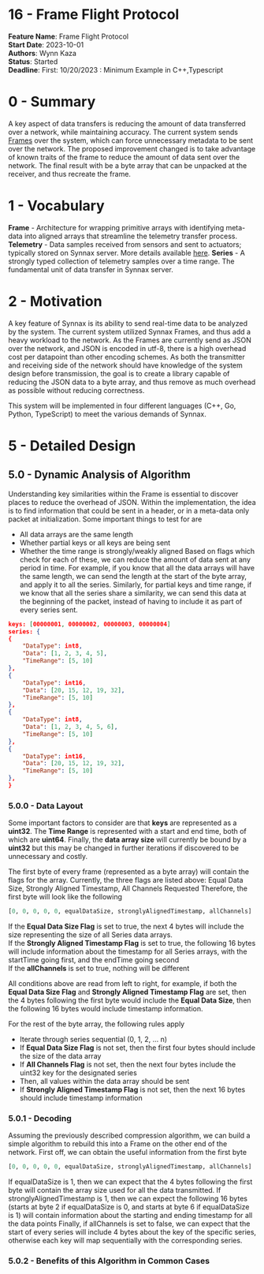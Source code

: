 # 16 - Frame Flight Protocol

**Feature Name**: Frame Flight Protocol <br />
**Start Date**: 2023-10-01 <br />
**Authors**: Wynn Kaza <br />
**Status**: Started <br />
**Deadline**: First: 10/20/2023 : Minimum Example in C++,Typescript

# 0 - Summary

A key aspect of data transfers is reducing the amount of data transferred over a network,
while maintaining accuracy. The current system sends [Frames](./0010-230104-frame-spec.md)
over the system, which can force unnecessary metadata to be sent over the network. The
proposed improvement changed is to take advantage of known traits of the frame to reduce
the amount of data sent over the network. The final result with be a byte array that can be
unpacked at the receiver, and thus recreate the frame.

# 1 - Vocabulary

**Frame** - Architecture for wrapping primitive arrays with identifying
meta-data into aligned arrays that streamline the telemetry transfer process. </b>
**Telemetry** - Data samples received from sensors and sent to actuators; typically
stored on Synnax server. More details available [here](../../../pluto). </b>
**Series** - A strongly typed collection of telemetry samples over a time range. The
fundamental unit of data transfer in Synnax server. </b>

# 2 - Motivation

A key feature of Synnax is its ability to send real-time data to be analyzed by the system.
The current system utilized Synnax Frames, and thus add a heavy
workload to the network. As the Frames are currently send as JSON over the network, and JSON
is encoded in utf-8, there is a high overhead cost per datapoint than other encoding schemes.
As both the transmitter and receiving side of the network should have knowledge of the system design
before transmission, the goal is to create a library capable of reducing the JSON data to a byte array,
and thus remove as much overhead as possible without reducing correctness.

This system will be implemented in four different languages (C++, Go, Python, TypeScript) to
meet the various demands of Synnax.

# 5 - Detailed Design

## 5.0 - Dynamic Analysis of Algorithm

Understanding key similarities within the Frame is essential to discover places to reduce
the overhead of JSON. Within the implementation, the idea is to find information that could be
sent in a header, or in a meta-data only packet at initialization. Some important things to test for
are
- All data arrays are the same length
- Whether partial keys or all keys are being sent
- Whether the time range is strongly/weakly aligned
Based on flags which check for each of these, we can reduce the amount of data sent at any period in time.
For example, if you know that all the data arrays will have the same length, we can send the length at the start
of the byte array, and apply it to all the series. Similarly, for partial keys and time range, if we know that
all the series share a similarity, we can send this data at the beginning of the packet, instead of having to include
it as part of every series sent.
```json
keys: [00000001, 00000002, 00000003, 00000004]
series: {
{
    "DataType": int8,
    "Data": [1, 2, 3, 4, 5],
    "TimeRange": [5, 10]
},
{
    "DataType": int16,
    "Data": [20, 15, 12, 19, 32],
    "TimeRange": [5, 10]
},
{
    "DataType": int8,
    "Data": [1, 2, 3, 4, 5, 6],
    "TimeRange": [5, 10]
},
{
    "DataType": int16,
    "Data": [20, 15, 12, 19, 32],
    "TimeRange": [5, 10]
},
}
```


### 5.0.0 - Data Layout

Some important factors to consider are that **keys** are represented as a **uint32**. The **Time Range** is represented with
a start and end time, both of which are **uint64**. Finally, the **data array size** will currently be bound by a **uint32** but this
may be changed in further iterations if discovered to be unnecessary and costly.

The first byte of every frame (represented as a byte array) will contain the flags for the array. Currently, the three flags are
listed above: Equal Data Size, Strongly Aligned Timestamp, All Channels Requested
Therefore, the first byte will look like the following
```python
[0, 0, 0, 0, 0, equalDataSize, stronglyAlignedTimestamp, allChannels]
```

If the **Equal Data Size Flag** is set to true, the next 4 bytes will include the size representing the size of all Series data arrays. </br>
If the **Strongly Aligned Timestamp Flag** is set to true, the following 16 bytes will include information about the timestamp for all Series arrays,
with the startTime going first, and the endTime going second </br>
If the **allChannels** is set to true, nothing will be different </br>

All conditions above are read from left to right, for example, if both the **Equal Data Size Flag** and **Strongly Aligned Timestamp Flag**
are set, then the 4 bytes following the first byte would include the **Equal Data Size**, then the following 16 bytes would include timestamp
information.

For the rest of the byte array, the following rules apply </br>
- Iterate through series sequential (0, 1, 2, ... n)
- If **Equal Data Size Flag** is not set, then the first four bytes should include the size of the data array
- If **All Channels Flag** is not set, then the next four bytes include the uint32 key for the designated series
- Then, all values within the data array should be sent
- If **Strongly Aligned Timestamp Flag** is not set, then the next 16 bytes should include timestamp information

### 5.0.1 - Decoding

Assuming the previously described compression algorithm, we can build a simple algorithm to rebuild this into a Frame on the other end of the network.
First off, we can obtain the useful information from the first byte
```python
[0, 0, 0, 0, 0, equalDataSize, stronglyAlignedTimestamp, allChannels]
```
If equalDataSize is 1, then we can expect that the 4 bytes following the first byte will contain the array size used for all the data transmitted.
If stronglyAlignedTimestamp is 1, then we can expect the following 16 bytes (starts at byte 2 if equalDataSize is 0, and starts at byte 6 if equalDataSize is 1) will
contain information about the starting and ending timestamp for all the data points
Finally, if allChannels is set to false, we can expect that the start of every series will include 4 bytes about the key of the specific series, otherwise
each key will map sequentially with the corresponding series.

### 5.0.2 - Benefits of this Algorithm in Common Cases
